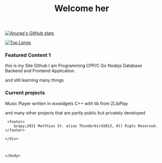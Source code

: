 <!DOCTYPE HTML>
<!-- THE DOCTYPE tells the browser what type of webpage to render, the doctype used in this website is HTML5 which is the most recent HTML. -->
<html lang="en-US">
<head>
	<meta charset="UTF-8">
	<title>Welcome to my Github Page</title>
	<!-- THE TITLE element is the name of the page, it is also visible in the browser tab. Its always good practice to give each page an appropriate title. -->
	<meta name="description" content="Application Database Developer">
      <meta http-equiv="author" content="Matthias Stoltze">
      <meta name="keywords" content="Cpp, C++, Go, Rust, C, Database, Mysql">
      <!-- These are META TAGS, they're used to describe the website, this information is read mainly by search engines like GOOGLE, YAHOO, ETC... -->	
	<link rel="stylesheet" href="style.css">
</head>
<body>
<div class="container">
   
<header>
		<div class="header">
			<h1>Welcome her</h1>
		</div>
	</header>
<div class="main">
  
[![Anurag's GitHub stats](https://github-readme-stats.vercel.app/api?username=thunderbird2013&show_icons=true&theme=transparent)](https://github.com/anuraghazra/github-readme-stats)

[![Top Langs](https://github-readme-stats.vercel.app/api/top-langs/?username=thunderbird2013&hide_progress=true&theme=transparent)](https://github.com/anuraghazra/github-readme-stats)
</div>

<div class="feature">
			<h3>Featured Content 1</h3>
			<p>this is my Site Github I am Programming CPP/C Go Nodejs Database Backend and Frontend Application.</p>
      <p>and still learning many things</p>			
		</div>
		<div class="feature">
			<h3>Current projects</h3>
			<p>Music Player written in wxwidgets C++ with lib from ZLibPlay</p>
      <p>and many other projects that are partly public but privately developed</p>
		</div>  
    
     <footer>
		&copy;2021 Matthias St. alias Thunderbird2013, All Rigts Reserved.
	</footer>	
    
	</div>
    

  
    </body>
</html>
 

